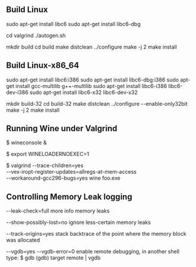 Build Linux
-----------
sudo apt-get install libc6
sudo apt-get install libc6-dbg

cd valgrind
./autogen.sh

mkdir build
cd build
make distclean
../configure
make -j 2
make install

Build Linux-x86_64
------------------
sudo apt-get install libc6:i386
sudo apt-get install libc6-dbg:i386
sudo apt-get install gcc-multilib g++-multilib
sudo apt-get install libc6-i386 libc6-dev-i386
sudo apt-get install libc6-x32 libc6-dev-x32

mkdir build-32
cd build-32
make distclean
../configure --enable-only32bit
make -j 2
make install

Running Wine under Valgrind
--------------------------
$ wineconsole &

$ export WINELOADERNOEXEC=1

$ valgrind --trace-children=yes \
  --vex-iropt-register-updates=allregs-at-mem-access \
  --workaround-gcc296-bugs=yes 
  wine foo.exe

Controlling Memory Leak logging
-------------------------------
--leak-check=full
  more info memory leaks

--show-possibly-lost=no
  ignore less-certain memory leaks

--track-origins=yes
  stack backtrace of the point where the memory block was allocated

--vgdb=yes --vgdb-error=0
  enable remote debugging, in another shell type:
  $ gdb <app>
  (gdb) target remote | vgdb
